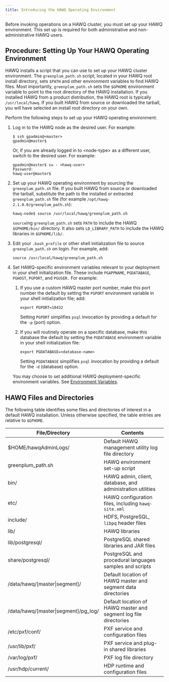 ```yaml
---
title: Introducing the HAWQ Operating Environment
---
```


<!--
Licensed to the Apache Software Foundation (ASF) under one
or more contributor license agreements.  See the NOTICE file
distributed with this work for additional information
regarding copyright ownership.  The ASF licenses this file
to you under the Apache License, Version 2.0 (the
"License"); you may not use this file except in compliance
with the License.  You may obtain a copy of the License at

  http://www.apache.org/licenses/LICENSE-2.0

Unless required by applicable law or agreed to in writing,
software distributed under the License is distributed on an
"AS IS" BASIS, WITHOUT WARRANTIES OR CONDITIONS OF ANY
KIND, either express or implied.  See the License for the
specific language governing permissions and limitations
under the License.
-->

Before invoking operations on a HAWQ cluster, you must set up your HAWQ environment. This set up is required for both administrative and non-administrative HAWQ users.

## Procedure: Setting Up Your HAWQ Operating Environment<a id="hawq_setupenv"></a>

HAWQ installs a script that you can use to set up your HAWQ cluster environment. The `greenplum_path.sh` script, located in your HAWQ root install directory, sets `$PATH` and other environment variables to find HAWQ files.  Most importantly, `greenplum_path.sh` sets the `$GPHOME` environment variable to point to the root directory of the HAWQ installation.  If you installed HAWQ from a product distribution, the HAWQ root is typically `/usr/local/hawq`. If you built HAWQ from source or downloaded the tarball, you will have selected an install root directory on your own.

Perform the following steps to set up your HAWQ operating environment:

1. Log in to the HAWQ node as the desired user.  For example:

    ``` shell
    $ ssh gpadmin@<master>
    gpadmin@master$ 
    ```

    Or, if you are already logged in to \<node\-type\> as a different user, switch to the desired user. For example:
    
    ``` shell
    gpadmin@master$ su - <hawq-user>
    Password:
    hawq-user@master$ 
    ```

2. Set up your HAWQ operating environment by sourcing the `greenplum_path.sh` file. If you built HAWQ from source or downloaded the tarball, substitute the path to the installed or extracted `greenplum_path.sh` file \(for example `/opt/hawq-2.1.0.0/greenplum_path.sh`\):

    ``` shell
    hawq-node$ source /usr/local/hawq/greenplum_path.sh
    ```
    
    `source`ing `greenplum_path.sh` sets `PATH` to include the HAWQ `$GPHOME/bin/` directory. It also sets `LD_LIBRARY_PATH` to include the HAWQ libraries in `$GPHOME/lib/`.


3. Edit your `.bash_profile` or other shell initialization file to source `greenplum_path.sh` on login.  For example, add:

    ``` shell
    source /usr/local/hawq/greenplum_path.sh
    ```
    
4. Set HAWQ-specific environment variables relevant to your deployment in your shell initialization file. These include `PGAPPNAME`, `PGDATABASE`, `PGHOST`, `PGPORT`, and `PGUSER.` For example:

    1.  If you use a custom HAWQ master port number, make this port number the default by setting the `PGPORT` environment variable in your shell initialization file; add:

        ``` shell
        export PGPORT=10432
        ```
    
        Setting `PGPORT` simplifies `psql` invocation by providing a default for the `-p` (port) option.

    1.  If you will routinely operate on a specific database, make this database the default by setting the `PGDATABASE` environment variable in your shell initialization file:

        ``` shell
        export PGDATABASE=<database-name>
        ```
    
        Setting `PGDATABASE` simplifies `psql` invocation by providing a default for the `-d` (database) option.

    You may choose to set additional HAWQ deployment-specific environment variables. See [Environment Variables](../reference/HAWQEnvironmentVariables.html#optionalenvironmentvariables).

## HAWQ Files and Directories<a id="hawq_env_files_and_dirs"></a>

The following table identifies some files and directories of interest in a default HAWQ installation.  Unless otherwise specified, the table entries are relative to `$GPHOME`.

|File/Directory                   | Contents           |
|---------------------------------|---------------------|
| $HOME/hawqAdminLogs/            | Default HAWQ management utility log file directory |
| greenplum_path.sh      | HAWQ environment set-up script |
| bin/      | HAWQ admin, client, database, and administration utilities |
| etc/              | HAWQ configuration files, including `hawq-site.xml` |
| include/          | HDFS, PostgreSQL, `libpq` header files  |
| lib/              | HAWQ libraries |
| lib/postgresql/   | PostgreSQL shared libraries and JAR files |
| share/postgresql/ | PostgreSQL and procedural languages samples and scripts    |
| /data/hawq/[master&#124;segment]/ | Default location of HAWQ master and segment data directories |
| /data/hawq/[master&#124;segment]/pg_log/ | Default location of HAWQ master and segment log file directories |
| /etc/pxf/conf/               | PXF service and configuration files |
| /usr/lib/pxf/                | PXF service and plug-in shared libraries  |
| /var/log/pxf/                | PXF log file directory  |
| /usr/hdp/current/            | HDP runtime and configuration files |
